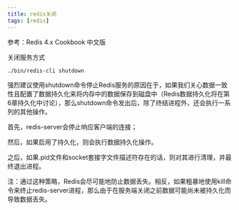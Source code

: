 ```yaml
---
title: redis关闭
tags: [redis]
---
```


参考：Redis 4.x Cookbook 中文版 

关闭服务方式

```
./bin/redis-cli shutdown
```

强烈建议使用shutdown命令停止Redis服务的原因在于，如果我们关心数据一致性且配置了数据持久化来将内存中的数据保存到磁盘中（Redis数据持久化将在第6章持久化中讨论），那么shutdown命令发出后，除了终结进程外，还会执行一系列的其他操作。

首先，redis-server会停止响应客户端的连接；

然后，如果启用了持久化，则会执行数据持久化操作。

之后，如果.pid文件和socket套接字文件描述符存在的话，则对其进行清理，并最终退出进程。

注：通过这种策略，Redis会尽可能地防止数据丢失。相反，如果粗暴地使用kill命令来终止redis-server进程，那么由于在服务端关闭之前数据可能尚未被持久化而导致数据丢失。